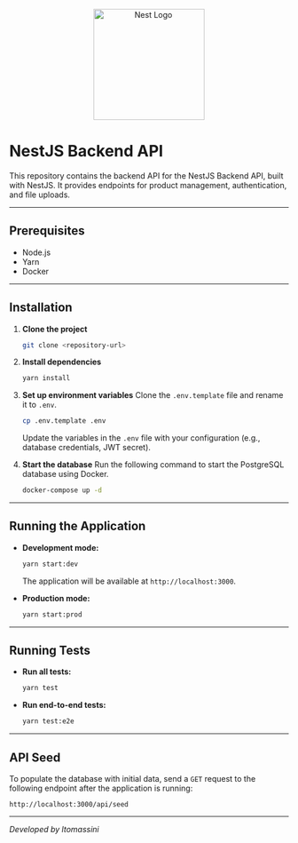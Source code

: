 <p align="center">
  <a href="http://nestjs.com/" target="blank"><img src="https://nestjs.com/img/logo-small.svg" width="200" alt="Nest Logo" /></a>
</p>

# NestJS Backend API
This repository contains the backend API for the NestJS Backend API, built with NestJS. It provides endpoints for product management, authentication, and file uploads.

---

## Prerequisites

- Node.js
- Yarn
- Docker

---

## Installation

1.  **Clone the project**
    ```bash
    git clone <repository-url>
    ```

2.  **Install dependencies**
    ```bash
    yarn install
    ```

3.  **Set up environment variables**
    Clone the `.env.template` file and rename it to `.env`.
    ```bash
    cp .env.template .env
    ```
    Update the variables in the `.env` file with your configuration (e.g., database credentials, JWT secret).

4.  **Start the database**
    Run the following command to start the PostgreSQL database using Docker.
    ```bash
    docker-compose up -d
    ```

---

## Running the Application

-   **Development mode:**
    ```bash
    yarn start:dev
    ```
    The application will be available at `http://localhost:3000`.

-   **Production mode:**
    ```bash
    yarn start:prod
    ```

---

## Running Tests

-   **Run all tests:**
    ```bash
    yarn test
    ```

-   **Run end-to-end tests:**
    ```bash
    yarn test:e2e
    ```

---

## API Seed

To populate the database with initial data, send a `GET` request to the following endpoint after the application is running:

```
http://localhost:3000/api/seed
```

---

*Developed by ltomassini*